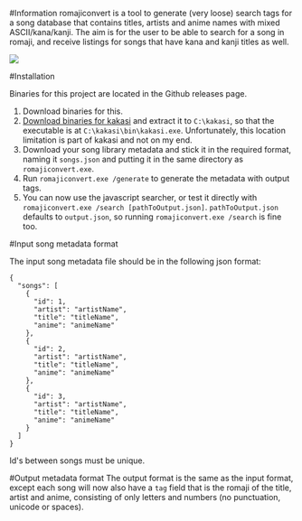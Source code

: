 #Information
romajiconvert is a tool to generate (very loose) search tags for a song database that contains titles, artists and anime names with mixed ASCII/kana/kanji. The aim is for the user to be able to search for a song in romaji, and receive listings for songs that have kana and kanji titles as well.

![](https://my.mixtape.moe/qgspiq.png)

#Installation

Binaries for this project are located in the Github releases page.

1. Download binaries for this. 
2. [Download binaries for kakasi](http://www.namazu.org/win32/) and extract it to `C:\kakasi`, so that the executable is at `C:\kakasi\bin\kakasi.exe`. Unfortunately, this location limitation is part of kakasi and not on my end.
3. Download your song library metadata and stick it in the required format, naming it `songs.json` and putting it in the same directory as `romajiconvert.exe`.
4. Run `romajiconvert.exe /generate` to generate the metadata with output tags.
5. You can now use the javascript searcher, or test it directly with `romajiconvert.exe /search [pathToOutput.json]`. `pathToOutput.json` defaults to `output.json`, so running `romajiconvert.exe /search` is fine too. 


#Input song metadata format

The input song metadata file should be in the following json format:

```
{
  "songs": [
    {
      "id": 1,
      "artist": "artistName",
      "title": "titleName",
      "anime": "animeName"      
    },
    {
      "id": 2,
      "artist": "artistName",
      "title": "titleName",
      "anime": "animeName"  
    },
    {
      "id": 3,
      "artist": "artistName",
      "title": "titleName",
      "anime": "animeName"  
    }
  ]
}
```

Id's between songs must be unique. 

#Output metadata format
The output format is the same as the input format, except each song will now also have a `tag` field that is the romaji of the title, artist and anime, consisting of only letters and numbers (no punctuation, unicode or spaces). 
